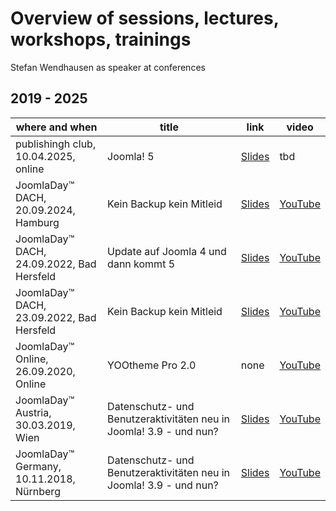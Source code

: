 # Overview of sessions, lectures, workshops, trainings 
Stefan Wendhausen as speaker at conferences

## 2019 - 2025
| where and when | title | link | video |
|-------------|-------|------|-------|
| publishingh club, 10.04.2025, online | Joomla! 5 | [Slides](https://www.stefan-wendhausen.de/images/slides/2025-04-10_publishing-akzente.pdf) | tbd |
| JoomlaDay™ DACH, 20.09.2024, Hamburg | Kein Backup kein Mitleid | [Slides](https://jd24dach.stefan-wendhausen.de/) | [YouTube](https://www.youtube-nocookie.com/embed/VXfFiItRklU?si=bm2qD0nP3_Ztk1eY) |
| JoomlaDay™ DACH, 24.09.2022, Bad Hersfeld | Update auf Joomla 4 und dann kommt 5 | [Slides](https://j4update.stefan-wendhausen.de/) | [YouTube](https://www.youtube-nocookie.com/embed/7EIi7qmPX-4?si=PxsNnE1N0ZbrdV56) |
| JoomlaDay™ DACH, 23.09.2022, Bad Hersfeld | Kein Backup kein Mitleid | [Slides](https://kbkm.stefan-wendhausen.de/) | [YouTube](https://www.youtube-nocookie.com/embed/eNgyS-Ag2c4?si=wll6AhxRvD4OTu5-) |
| JoomlaDay™ Online, 26.09.2020, Online | YOOtheme Pro 2.0 | none | [YouTube](https://youtu.be/8MARQXC1INE?t=18094) |
| JoomlaDay™ Austria, 30.03.2019, Wien | Datenschutz- und Benutzeraktivitäten neu in Joomla! 3.9 - und nun? | [Slides](https://jd19at.kicktemp.com/#/) | [YouTube](https://youtu.be/XBH7dIz6gCY) |
| JoomlaDay™ Germany, 10.11.2018, Nürnberg | Datenschutz- und Benutzeraktivitäten neu in Joomla! 3.9 - und nun? | [Slides](https://privacy-policy-suite.kicktemp.com/#/) | [YouTube](https://youtu.be/CiOKFdEXWw8) |
